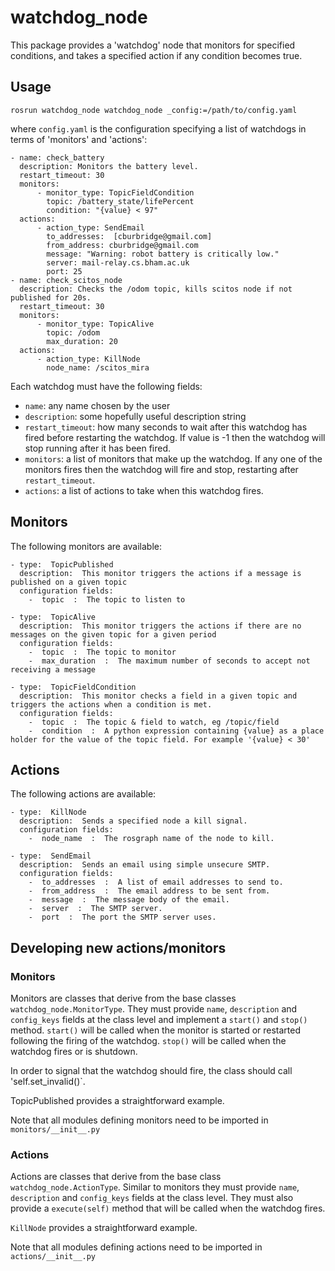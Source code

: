 # watchdog_node

This package provides a 'watchdog' node that monitors for specified conditions,
and takes a specified action if any condition becomes true. 

## Usage

`rosrun watchdog_node watchdog_node _config:=/path/to/config.yaml`

where `config.yaml` is the configuration specifying a list of watchdogs in 
terms of 'monitors' and 'actions':

```
- name: check_battery
  description: Monitors the battery level.
  restart_timeout: 30
  monitors:
      - monitor_type: TopicFieldCondition
        topic: /battery_state/lifePercent
        condition: "{value} < 97"
  actions:
      - action_type: SendEmail
        to_addresses:  [cburbridge@gmail.com]
        from_address: cburbridge@gmail.com
        message: "Warning: robot battery is critically low."
        server: mail-relay.cs.bham.ac.uk
        port: 25
- name: check_scitos_node
  description: Checks the /odom topic, kills scitos node if not published for 20s.
  restart_timeout: 30
  monitors:
      - monitor_type: TopicAlive
        topic: /odom
        max_duration: 20
  actions:
      - action_type: KillNode
        node_name: /scitos_mira
```

Each watchdog must have the following fields:

- `name`: any name chosen by the user
- `description`: some hopefully useful description string
- `restart_timeout`: how many seconds to wait after this watchdog has fired
before restarting the watchdog. If value is -1 then the watchdog will stop running after
it has been fired.
- `monitors`: a list of monitors that make up the watchdog. If any one of the 
monitors fires then the watchdog will fire and stop, restarting after `restart_timeout`.
- `actions`: a list of actions to take when this watchdog fires.

## Monitors

The following monitors are available:

```
- type:  TopicPublished
  description:  This monitor triggers the actions if a message is published on a given topic
  configuration fields:
    -  topic  :  The topic to listen to

- type:  TopicAlive
  description:  This monitor triggers the actions if there are no messages on the given topic for a given period
  configuration fields:
    -  topic  :  The topic to monitor
    -  max_duration  :  The maximum number of seconds to accept not receiving a message

- type:  TopicFieldCondition
  description:  This monitor checks a field in a given topic and triggers the actions when a condition is met.
  configuration fields:
    -  topic  :  The topic & field to watch, eg /topic/field
    -  condition  :  A python expression containing {value} as a place holder for the value of the topic field. For example '{value} < 30'

```



## Actions
The following actions are available:

```
- type:  KillNode
  description:  Sends a specified node a kill signal.
  configuration fields:
    -  node_name  :  The rosgraph name of the node to kill.

- type:  SendEmail
  description:  Sends an email using simple unsecure SMTP.
  configuration fields:
    -  to_addresses  :  A list of email addresses to send to.
    -  from_address  :  The email address to be sent from.
    -  message  :  The message body of the email.
    -  server  :  The SMTP server.
    -  port  :  The port the SMTP server uses.
```

## Developing new actions/monitors

### Monitors

Monitors are classes that derive from the base classes 
`watchdog_node.MonitorType`. They must provide `name`, `description` and `config_keys`
fields at the class level and implement a `start()` and `stop()` method. `start()` 
will be called when the monitor is started or restarted following the firing of 
the watchdog. `stop()` will be called when the watchdog fires or is shutdown.

In order to signal that the watchdog should fire, the class should call 'self.set_invalid()`.

TopicPublished provides a straightforward example.

Note that all modules defining monitors need to be imported in `monitors/__init__.py`


### Actions

Actions are classes that derive from the base class `watchdog_node.ActionType`. Similar to 
monitors they must provide `name`, `description` and `config_keys`
fields at the class level. They must also provide a `execute(self)` method that
will be called when the watchdog fires.

`KillNode` provides a straightforward example.

Note that all modules defining actions need to be imported in `actions/__init__.py`
